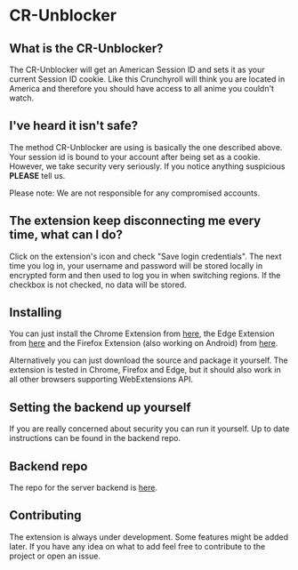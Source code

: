 # CR-Unblocker

## What is the CR-Unblocker?
The CR-Unblocker will get an American Session ID and sets it as your current Session ID cookie. Like this Crunchyroll will think you are located in America and therefore you should have access to all anime you couldn't watch.

## I've heard it isn't safe?
The method CR-Unblocker are using is basically the one described above. Your session id is bound to your account after being set as a cookie. However, we take security very seriously. If you notice anything suspicious __PLEASE__ tell us.

Please note: We are not responsible for any compromised accounts.

## The extension keep disconnecting me every time, what can I do?
Click on the extension's icon and check "Save login credentials". The next time you log in, your username and password will be stored locally in encrypted form and then used to log you in when switching regions. If the checkbox is not checked, no data will be stored.

## Installing
You can just install the Chrome Extension from [here](https://chrome.google.com/webstore/detail/cr-unblocker/agapeeilkibacbfeijlidlgppmjaaijn), the Edge Extension from [here](https://www.microsoft.com/store/apps/9PF520KDMZRZ) and the Firefox Extension (also working on Android) from [here](https://addons.mozilla.org/firefox/addon/crunchy-unblocker).

Alternatively you can just download the source and package it yourself. The extension is tested in Chrome, Firefox and Edge, but it should also work in all other browsers supporting WebExtensions API.

## Setting the backend up yourself
If you are really concerned about security you can run it yourself. Up to date instructions can be found in the backend repo.

## Backend repo
The repo for the server backend is [here](https://github.com/onestay/cr-unblocker-server).

## Contributing
The extension is always under development. Some features might be added later. If you have any idea on what to add feel free to contribute to the project or open an issue.
